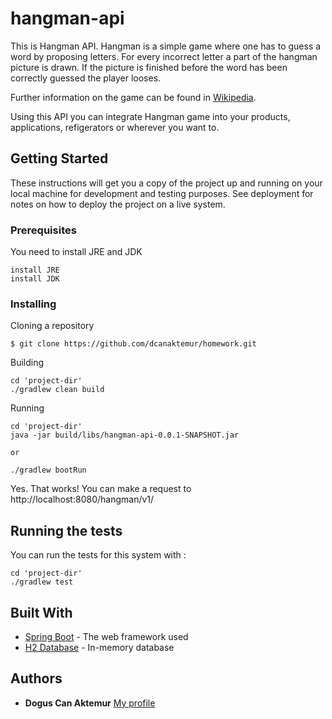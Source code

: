 # hangman-api

 This is Hangman API. Hangman is a simple game where one has to guess a word by proposing letters. For every incorrect letter a part of the hangman picture is drawn. If the picture is finished before the word has been correctly guessed the player looses.
    
 Further information on the game can be found in [Wikipedia](https://en.wikipedia.org/wiki/Hangman_(game)).
    
 Using this API you can integrate Hangman game into your products, applications, refigerators or wherever you want to.

## Getting Started

These instructions will get you a copy of the project up and running on your local machine for development and testing purposes. See deployment for notes on how to deploy the project on a live system.

### Prerequisites

You need to install JRE and JDK

```
install JRE
install JDK
```

### Installing

Cloning a repository

```
$ git clone https://github.com/dcanaktemur/homework.git
```

Building

```
cd 'project-dir'
./gradlew clean build
```

Running

```
cd 'project-dir'
java -jar build/libs/hangman-api-0.0.1-SNAPSHOT.jar

or

./gradlew bootRun

```

Yes. That works! You can make a request to http://localhost:8080/hangman/v1/

## Running the tests

You can run the tests for this system with :

```
cd 'project-dir'
./gradlew test   
```

## Built With

* [Spring Boot](https://projects.spring.io/spring-boot/) - The web framework used
* [H2 Database](http://www.h2database.com/html/main.html) - In-memory database

## Authors

* **Dogus Can Aktemur** [My profile](https://github.com/dcanaktemur)

